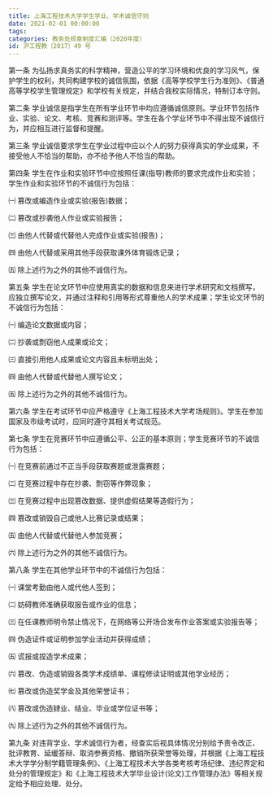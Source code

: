 ```yaml
---
title: 上海工程技术大学学生学业、学术诚信守则
date: 2021-02-01 00:00:00
tags: 
categories: 教务处规章制度汇编（2020年度）
id: 沪工程教〔2017〕49 号
---
```


第一条 为弘扬求真务实的科学精神，营造公平的学习环境和优良的学习风气，保护学生的权利，共同构建学校的诚信氛围，依据《高等学校学生行为准则》、《普通高等学校学生管理规定》和学校有关规定，并结合我校实际情况，特制订本守则。

第二条 学业诚信是指学生在所有学业环节中均应遵循诚信原则。学业环节包括作业、实验、论文、考核、竞赛和测评等。学生在各个学业环节中不得出现不诚信行为，并应相互进行监督和提醒。

第三条 学业诚信要求学生在学业过程中应以个人的努力获得真实的学业成果，不接受他人不恰当的帮助，亦不给予他人不恰当的帮助。

第四条 学生在作业和实验环节中应按照任课(指导)教师的要求完成作业和实验；学生作业和实验环节的不诚信行为包括：

㈠ 篡改或编造作业或实验(报告)数据；

㈡ 篡改或抄袭他人作业或实验报告；

㈢ 由他人代替或代替他人完成作业或实验(报告)；

㈣ 由他人代替或采用其他手段获取课外体育锻炼记录；

㈤ 除上述行为之外的其他不诚信行为。

第五条 学生在论文环节中应使用真实的数据和信息来进行学术研究和文档撰写，应独立撰写论文，并通过注释和引用等形式尊重他人的学术成果；学生论文环节的不诚信行为包括：

㈠ 编造论文数据或内容；

㈡ 抄袭或剽窃他人成果或论文；

㈢ 直接引用他人成果或论文内容且未标明出处；

㈣ 由他人代替或代替他人撰写论文；

㈤ 除上述行为之外的其他不诚信行为。

第六条 学生在考试环节中应严格遵守《上海工程技术大学考场规则》。学生在参加国家及市级考试时，应同时遵守其相关考试规范。

第七条 学生在竞赛环节中应遵循公平、公正的基本原则；学生竞赛环节的不诚信行为包括：

㈠ 在竞赛前通过不正当手段获取赛题或泄露赛题；

㈡ 在竞赛过程中存在抄袭、剽窃等作弊现象；

㈢ 在竞赛过程中出现篡改数据、提供虚假结果等造假行为；

㈣ 篡改或销毁自己或他人比赛记录或结果；

㈤ 由他人代替或代替他人参加竞赛；

㈥ 除上述行为之外的其他不诚信行为。

第八条 学生在其他学业环节中的不诚信行为包括：

㈠ 课堂考勤由他人或代他人签到；

㈡ 妨碍教师准确获取报告或作业的信息；

㈢ 在任课教师明令禁止情况下，在网络等公开场合发布作业答案或实验报告等；

㈣ 伪造证件或证明参加学业活动并获得成绩；

㈤ 谎报或捏造学术成果；

㈥ 篡改、伪造或销毁各类学术成绩单、课程修读证明或其他学业经历；

㈦ 篡改或伪造奖学金及其他荣誉证书；

㈧ 篡改或伪造肄业、结业、毕业或学位证书等；

㈨ 除上述行为之外的其他不诚信行为。

第九条 对违背学业、学术诚信行为者，经查实后视具体情况分别给予责令改正、批评教育、延缓答辩、取消参赛资格、撤销所获荣誉等处理，并根据《上海工程技术大学学分制学籍管理条例》、《上海工程技术大学各类考核考场纪律、违纪界定和处分的管理规定》和《上海工程技术大学毕业设计(论文)工作管理办法》等相关规定给予相应处理、处分。
